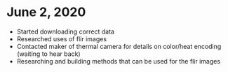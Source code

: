 # June 2, 2020
* Started downloading correct data
* Researched uses of flir images
* Contacted maker of thermal camera for details on color/heat encoding (waiting to hear back)
* Researching and building methods that can be used for the flir images
